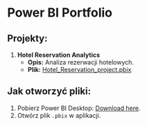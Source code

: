 # Power BI Portfolio

## Projekty:
1. **Hotel Reservation Analytics**  
   - **Opis:** Analiza rezerwacji hotelowych.  
   - **Plik:** [Hotel_Reservation_project.pbix](link_do_pliku)


## Jak otworzyć pliki:
1. Pobierz Power BI Desktop: [Download here](https://powerbi.microsoft.com/desktop/).
2. Otwórz plik `.pbix` w aplikacji.
